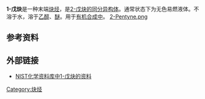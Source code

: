 **1-戊炔**是一种末端[炔烃](../Page/炔烃.md "wikilink")，是[2-戊炔的](../Page/2-戊炔.md "wikilink")[同分异构体](https://zh.wikipedia.org/wiki/同分异构体 "wikilink")。通常状态下为无色易燃液体。不溶于水，溶于[乙醇](../Page/乙醇.md "wikilink")、[醚](../Page/醚.md "wikilink")。用于[有机合成中](../Page/有机合成.md "wikilink")。
[2-Pentyne.png](https://zh.wikipedia.org/wiki/File:2-Pentyne.png "fig:2-Pentyne.png")

## 参考资料

<references/>

## 外部链接

  - [NIST化学资料库中1-戊炔的资料](http://webbook.nist.gov/cgi/cbook.cgi?ID=C627190)

[Category:炔烃](https://zh.wikipedia.org/wiki/Category:炔烃 "wikilink")